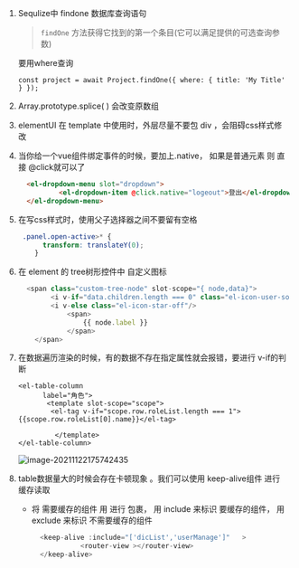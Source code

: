 1. Sequlize中 findone 数据库查询语句

   > `findOne` 方法获得它找到的第一个条目(它可以满足提供的可选查询参数)

   要用where查询  

   ```
   const project = await Project.findOne({ where: { title: 'My Title' } });
   ```

   

2. Array.prototype.splice(  ) 会改变原数组 

3. elementUI 在 template 中使用时，外层尽量不要包 div ，会阻碍css样式修改

4. 当你给一个vue组件绑定事件的时候，要加上.native， 如果是普通元素 则 直接 @click就可以了

   ```html
     <el-dropdown-menu slot="dropdown">
             <el-dropdown-item @click.native="logeout">登出</el-dropdown-item>
     </el-dropdown-menu>
   ```

5. 在写css样式时，使用父子选择器之间不要留有空格

   ```css
    .panel.open-active>* {
         transform: translateY(0);
       }
   ```

6. 在 element 的 tree树形控件中 自定义图标 

   ```js
     <span class="custom-tree-node" slot-scope="{ node,data}">
           <i v-if="data.children.length === 0" class="el-icon-user-solid" />
           <i v-else class="el-icon-star-off"/>
               <span> 
                   {{ node.label }}
               </span>              
       </span>
   ```

7. 在数据遍历渲染的时候，有的数据不存在指定属性就会报错，要进行 v-if的判断

   ```
   <el-table-column
         label="角色">
          <template slot-scope="scope">
           <el-tag v-if="scope.row.roleList.length === 1">{{scope.row.roleList[0].name}}</el-tag> 
   
   			</template>
   </el-table-column>
   ```

   ![image-20211122175742435](https://gitee.com/youngstory/images/raw/master/img/202111221757643.png)

8. table数据量大的时候会存在卡顿现象 。我们可以使用 keep-alive组件 进行 缓存读取

   * 将 需要缓存的组件 用 <keep-alive> 进行 包裹， 用 include 来标识 要缓存的组件， 用 exclude 来标识  不需要缓存的组件 

     ```js
       <keep-alive :include="['dicList','userManage']"   >
                 <router-view ></router-view>
       </keep-alive>
     ```